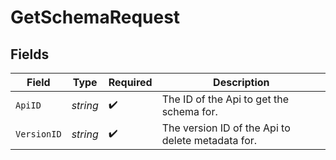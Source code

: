 # GetSchemaRequest


## Fields

| Field                                             | Type                                              | Required                                          | Description                                       |
| ------------------------------------------------- | ------------------------------------------------- | ------------------------------------------------- | ------------------------------------------------- |
| `ApiID`                                           | *string*                                          | :heavy_check_mark:                                | The ID of the Api to get the schema for.          |
| `VersionID`                                       | *string*                                          | :heavy_check_mark:                                | The version ID of the Api to delete metadata for. |
